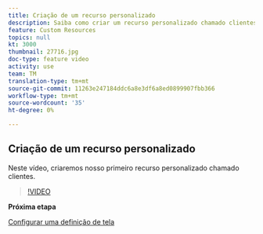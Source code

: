 ```yaml
---
title: Criação de um recurso personalizado
description: Saiba como criar um recurso personalizado chamado clientes.
feature: Custom Resources
topics: null
kt: 3000
thumbnail: 27716.jpg
doc-type: feature video
activity: use
team: TM
translation-type: tm+mt
source-git-commit: 11263e247184ddc6a8e3df6a8ed0899907fbb366
workflow-type: tm+mt
source-wordcount: '35'
ht-degree: 0%

---
```



## Criação de um recurso personalizado

Neste vídeo, criaremos nosso primeiro recurso personalizado chamado clientes.

>[!VIDEO](https://video.tv.adobe.com/v/27716?quality=9)

**Próxima etapa**

[Configurar uma definição de tela](./configuring-a-screen-definition-for-a-custom-resource.md)
